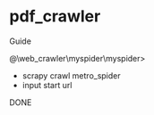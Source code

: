 # pdf_crawler
Guide


@\web_crawler\myspider\myspider> 
  * scrapy crawl metro_spider
  * input start url


DONE
